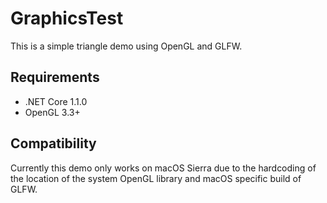 # GraphicsTest #

This is a simple triangle demo using OpenGL and GLFW.

## Requirements ##

- .NET Core 1.1.0
- OpenGL 3.3+

## Compatibility ##

Currently this demo only works on macOS Sierra due to the hardcoding of the
location of the system OpenGL library and macOS specific build of GLFW.

